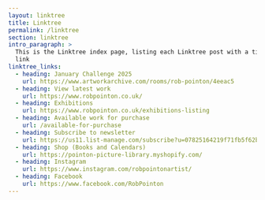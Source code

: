 ```yaml
---
layout: linktree
title: Linktree
permalink: /linktree
section: linktree
intro_paragraph: >
  This is the Linktree index page, listing each Linktree post with a title and
  link
linktree_links:
  - heading: January Challenge 2025
    url: https://www.artworkarchive.com/rooms/rob-pointon/4eeac5
  - heading: View latest work
    url: https://www.robpointon.co.uk/
  - heading: Exhibitions
    url: https://www.robpointon.co.uk/exhibitions-listing
  - heading: Available work for purchase
    url: /available-for-purchase
  - heading: Subscribe to newsletter
    url: https://us11.list-manage.com/subscribe?u=07825164219f71fb5f62b17f5&id=09cb7a485a
  - heading: Shop (Books and Calendars)
    url: https://pointon-picture-library.myshopify.com/
  - heading: Instagram
    url: https://www.instagram.com/robpointonartist/
  - heading: Facebook
    url: https://www.facebook.com/RobPointon
---
```


